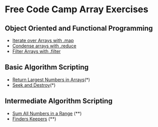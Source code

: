 # Free Code Camp Array Exercises

## Object Oriented and Functional Programming

* [Iterate over Arrays with .map](https://www.freecodecamp.org/challenges/iterate-over-arrays-with-map)
* [Condense arrays with .reduce](https://www.freecodecamp.org/challenges/condense-arrays-with-reduce)
* [Filter Arrays with .filter](https://www.freecodecamp.org/challenges/filter-arrays-with-filter)

## Basic Algorithm Scripting

* [Return Largest Numbers in Arrays](https://www.freecodecamp.org/challenges/return-largest-numbers-in-arrays)(*)
* [Seek and Destroy](https://www.freecodecamp.org/challenges/seek-and-destroy)(*)

## Intermediate Algorithm Scripting

* [Sum All Numbers in a Range](https://www.freecodecamp.org/challenges/sum-all-numbers-in-a-range) (**)
* [Finders Keepers](https://www.freecodecamp.org/challenges/finders-keepers) (**)
